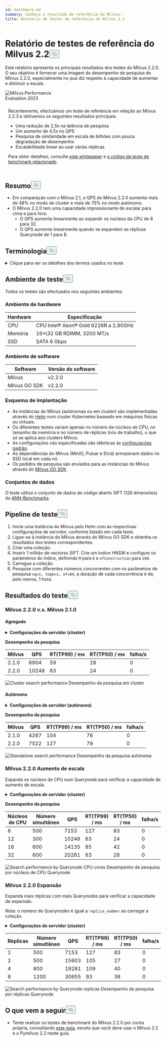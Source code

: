 ```yaml
---
id: benchmark.md
summary: Conheça o resultado de referência do Milvus.
title: Relatório de testes de referência do Milvus 2.2
---
```

<h1 id="Milvus-22-Benchmark-Test-Report" class="common-anchor-header">Relatório de testes de referência do Milvus 2.2<button data-href="#Milvus-22-Benchmark-Test-Report" class="anchor-icon" translate="no">
      <svg translate="no"
        aria-hidden="true"
        focusable="false"
        height="20"
        version="1.1"
        viewBox="0 0 16 16"
        width="16"
      >
        <path
          fill="#0092E4"
          fill-rule="evenodd"
          d="M4 9h1v1H4c-1.5 0-3-1.69-3-3.5S2.55 3 4 3h4c1.45 0 3 1.69 3 3.5 0 1.41-.91 2.72-2 3.25V8.59c.58-.45 1-1.27 1-2.09C10 5.22 8.98 4 8 4H4c-.98 0-2 1.22-2 2.5S3 9 4 9zm9-3h-1v1h1c1 0 2 1.22 2 2.5S13.98 12 13 12H9c-.98 0-2-1.22-2-2.5 0-.83.42-1.64 1-2.09V6.25c-1.09.53-2 1.84-2 3.25C6 11.31 7.55 13 9 13h4c1.45 0 3-1.69 3-3.5S14.5 6 13 6z"
        ></path>
      </svg>
    </button></h1><p>Este relatório apresenta os principais resultados dos testes do Milvus 2.2.0. O seu objetivo é fornecer uma imagem do desempenho de pesquisa do Milvus 2.2.0, especialmente no que diz respeito à capacidade de aumentar e diminuir a escala.</p>
<div class="alert note">
  <div style="display: flex;">
      <div style="flex:0.3;">
        <img translate="no" src="https://zilliz.com/images/whitepaper/performance.png" alt="Milvus Performance Evaluation 2023" />
      </div>
  </div>
  <div style="flex:1;padding: 10px;">
    <p>Recentemente, efectuámos um teste de referência em relação ao Milvus 2.2.3 e obtivemos os seguintes resultados principais:</p>
    <ul>
      <li>Uma redução de 2,5x na latência de pesquisa</li>
      <li>Um aumento de 4,5x no QPS</li>
      <li>Pesquisa de similaridade em escala de bilhões com pouca degradação de desempenho</li>
      <li>Escalabilidade linear ao usar várias réplicas</li>
    </ul>
    <p>Para obter detalhes, consulte <a href="https://zilliz.com/resources/whitepaper/milvus-performance-benchmark">este whitepaper</a> e <a href="https://github.com/zilliztech/VectorDBBench">o código de teste de benchmark relacionado</a>. </p>
  </div>
</div>
<h2 id="Summary" class="common-anchor-header">Resumo<button data-href="#Summary" class="anchor-icon" translate="no">
      <svg translate="no"
        aria-hidden="true"
        focusable="false"
        height="20"
        version="1.1"
        viewBox="0 0 16 16"
        width="16"
      >
        <path
          fill="#0092E4"
          fill-rule="evenodd"
          d="M4 9h1v1H4c-1.5 0-3-1.69-3-3.5S2.55 3 4 3h4c1.45 0 3 1.69 3 3.5 0 1.41-.91 2.72-2 3.25V8.59c.58-.45 1-1.27 1-2.09C10 5.22 8.98 4 8 4H4c-.98 0-2 1.22-2 2.5S3 9 4 9zm9-3h-1v1h1c1 0 2 1.22 2 2.5S13.98 12 13 12H9c-.98 0-2-1.22-2-2.5 0-.83.42-1.64 1-2.09V6.25c-1.09.53-2 1.84-2 3.25C6 11.31 7.55 13 9 13h4c1.45 0 3-1.69 3-3.5S14.5 6 13 6z"
        ></path>
      </svg>
    </button></h2><ul>
<li>Em comparação com o Milvus 2.1, o QPS do Milvus 2.2.0 aumenta mais de 48% no modo de cluster e mais de 75% no modo autónomo.</li>
<li>O Milvus 2.2.0 tem uma capacidade impressionante de escalar para cima e para fora:<ul>
<li>O QPS aumenta linearmente ao expandir os núcleos da CPU de 8 para 32.</li>
<li>O QPS aumenta linearmente quando se expandem as réplicas Querynode de 1 para 8.</li>
</ul></li>
</ul>
<h2 id="Terminology" class="common-anchor-header">Terminologia<button data-href="#Terminology" class="anchor-icon" translate="no">
      <svg translate="no"
        aria-hidden="true"
        focusable="false"
        height="20"
        version="1.1"
        viewBox="0 0 16 16"
        width="16"
      >
        <path
          fill="#0092E4"
          fill-rule="evenodd"
          d="M4 9h1v1H4c-1.5 0-3-1.69-3-3.5S2.55 3 4 3h4c1.45 0 3 1.69 3 3.5 0 1.41-.91 2.72-2 3.25V8.59c.58-.45 1-1.27 1-2.09C10 5.22 8.98 4 8 4H4c-.98 0-2 1.22-2 2.5S3 9 4 9zm9-3h-1v1h1c1 0 2 1.22 2 2.5S13.98 12 13 12H9c-.98 0-2-1.22-2-2.5 0-.83.42-1.64 1-2.09V6.25c-1.09.53-2 1.84-2 3.25C6 11.31 7.55 13 9 13h4c1.45 0 3-1.69 3-3.5S14.5 6 13 6z"
        ></path>
      </svg>
    </button></h2><p><details>
<summary>Clique para ver os detalhes dos termos usados no teste</summary>
<table class="terminology">
<thead>
<tr>
<th>Termo</th>
<th>Descrição</th>
</tr>
</thead>
<tbody>
<tr>
<td>nq</td>
<td>Número de vectores a pesquisar num pedido de pesquisa</td>
</tr>
<tr>
<td>topk</td>
<td>Número de vectores mais próximos a obter para cada vetor (em nq) num pedido de pesquisa</td>
</tr>
<tr>
<td>ef</td>
<td>Um parâmetro de pesquisa específico do <a href="https://milvus.io/docs/v2.2.x/index.md">índice HNSW</a></td>
</tr>
<tr>
<td>RT</td>
<td>Tempo de resposta desde o envio do pedido até à receção da resposta</td>
</tr>
<tr>
<td>QPS</td>
<td>Número de pedidos de pesquisa que são processados com êxito por segundo</td>
</tr>
</tbody>
</table>
</details></p>
<h2 id="Test-environment" class="common-anchor-header">Ambiente de teste<button data-href="#Test-environment" class="anchor-icon" translate="no">
      <svg translate="no"
        aria-hidden="true"
        focusable="false"
        height="20"
        version="1.1"
        viewBox="0 0 16 16"
        width="16"
      >
        <path
          fill="#0092E4"
          fill-rule="evenodd"
          d="M4 9h1v1H4c-1.5 0-3-1.69-3-3.5S2.55 3 4 3h4c1.45 0 3 1.69 3 3.5 0 1.41-.91 2.72-2 3.25V8.59c.58-.45 1-1.27 1-2.09C10 5.22 8.98 4 8 4H4c-.98 0-2 1.22-2 2.5S3 9 4 9zm9-3h-1v1h1c1 0 2 1.22 2 2.5S13.98 12 13 12H9c-.98 0-2-1.22-2-2.5 0-.83.42-1.64 1-2.09V6.25c-1.09.53-2 1.84-2 3.25C6 11.31 7.55 13 9 13h4c1.45 0 3-1.69 3-3.5S14.5 6 13 6z"
        ></path>
      </svg>
    </button></h2><p>Todos os testes são efectuados nos seguintes ambientes.</p>
<h3 id="Hardware-environment" class="common-anchor-header">Ambiente de hardware</h3><table>
<thead>
<tr><th>Hardware</th><th>Especificação</th></tr>
</thead>
<tbody>
<tr><td>CPU</td><td>CPU Intel® Xeon® Gold 6226R a 2,90GHz</td></tr>
<tr><td>Memória</td><td>16*\32 GB RDIMM, 3200 MT/s</td></tr>
<tr><td>SSD</td><td>SATA 6 Gbps</td></tr>
</tbody>
</table>
<h3 id="Software-environment" class="common-anchor-header">Ambiente de software</h3><table>
<thead>
<tr><th>Software</th><th>Versão do software</th></tr>
</thead>
<tbody>
<tr><td>Milvus</td><td>v2.2.0</td></tr>
<tr><td>Milvus GO SDK</td><td>v2.2.0</td></tr>
</tbody>
</table>
<h3 id="Deployment-scheme" class="common-anchor-header">Esquema de implantação</h3><ul>
<li>As instâncias do Milvus (autónomas ou em cluster) são implementadas através do <a href="https://milvus.io/docs/install_standalone-helm.md">Helm</a> num cluster Kubernetes baseado em máquinas físicas ou virtuais.</li>
<li>Os diferentes testes variam apenas no número de núcleos de CPU, no tamanho da memória e no número de réplicas (nós de trabalho), o que só se aplica aos clusters Milvus.</li>
<li>As configurações não especificadas são idênticas às <a href="https://github.com/milvus-io/milvus-helm/blob/master/charts/milvus/values.yaml">configurações padrão</a>.</li>
<li>As dependências do Milvus (MinIO, Pulsar e Etcd) armazenam dados no SSD local em cada nó.</li>
<li>Os pedidos de pesquisa são enviados para as instâncias do Milvus através do <a href="https://github.com/milvus-io/milvus-sdk-go/tree/master/tests">Milvus GO SDK</a>.</li>
</ul>
<h3 id="Data-sets" class="common-anchor-header">Conjuntos de dados</h3><p>O teste utiliza o conjunto de dados de código aberto SIFT (128 dimensões) do <a href="https://github.com/erikbern/ann-benchmarks/#data-sets">ANN-Benchmarks</a>.</p>
<h2 id="Test-pipeline" class="common-anchor-header">Pipeline de teste<button data-href="#Test-pipeline" class="anchor-icon" translate="no">
      <svg translate="no"
        aria-hidden="true"
        focusable="false"
        height="20"
        version="1.1"
        viewBox="0 0 16 16"
        width="16"
      >
        <path
          fill="#0092E4"
          fill-rule="evenodd"
          d="M4 9h1v1H4c-1.5 0-3-1.69-3-3.5S2.55 3 4 3h4c1.45 0 3 1.69 3 3.5 0 1.41-.91 2.72-2 3.25V8.59c.58-.45 1-1.27 1-2.09C10 5.22 8.98 4 8 4H4c-.98 0-2 1.22-2 2.5S3 9 4 9zm9-3h-1v1h1c1 0 2 1.22 2 2.5S13.98 12 13 12H9c-.98 0-2-1.22-2-2.5 0-.83.42-1.64 1-2.09V6.25c-1.09.53-2 1.84-2 3.25C6 11.31 7.55 13 9 13h4c1.45 0 3-1.69 3-3.5S14.5 6 13 6z"
        ></path>
      </svg>
    </button></h2><ol>
<li>Inicie uma instância do Milvus pelo Helm com as respectivas configurações de servidor, conforme listado em cada teste.</li>
<li>Ligue-se à instância do Milvus através do Milvus GO SDK e obtenha os resultados dos testes correspondentes.</li>
<li>Criar uma coleção.</li>
<li>Inserir 1 milhão de vectores SIFT. Crie um índice HNSW e configure os parâmetros do índice, definindo <code translate="no">M</code> para <code translate="no">8</code> e <code translate="no">efConstruction</code> para <code translate="no">200</code>.</li>
<li>Carregue a coleção.</li>
<li>Pesquise com diferentes números concorrentes com os parâmetros de pesquisa <code translate="no">nq=1, topk=1, ef=64</code>, a duração de cada concorrência é de, pelo menos, 1 hora.</li>
</ol>
<h2 id="Test-results" class="common-anchor-header">Resultados do teste<button data-href="#Test-results" class="anchor-icon" translate="no">
      <svg translate="no"
        aria-hidden="true"
        focusable="false"
        height="20"
        version="1.1"
        viewBox="0 0 16 16"
        width="16"
      >
        <path
          fill="#0092E4"
          fill-rule="evenodd"
          d="M4 9h1v1H4c-1.5 0-3-1.69-3-3.5S2.55 3 4 3h4c1.45 0 3 1.69 3 3.5 0 1.41-.91 2.72-2 3.25V8.59c.58-.45 1-1.27 1-2.09C10 5.22 8.98 4 8 4H4c-.98 0-2 1.22-2 2.5S3 9 4 9zm9-3h-1v1h1c1 0 2 1.22 2 2.5S13.98 12 13 12H9c-.98 0-2-1.22-2-2.5 0-.83.42-1.64 1-2.09V6.25c-1.09.53-2 1.84-2 3.25C6 11.31 7.55 13 9 13h4c1.45 0 3-1.69 3-3.5S14.5 6 13 6z"
        ></path>
      </svg>
    </button></h2><h3 id="Milvus-220-vs-Milvus-210" class="common-anchor-header">Milvus 2.2.0 v.s. Milvus 2.1.0</h3><h4 id="Cluster" class="common-anchor-header">Agregado</h4><p><details>
<summary><b>Configurações do servidor (cluster)</b></summary><code translate="no">yaml queryNode: replicas: 1 resources: limits: cpu: &quot;12.0&quot; memory: 8Gi requests: cpu: &quot;12.0&quot; memory: 8Gi</code></details></p>
<p><strong>Desempenho da pesquisa</strong></p>
<table>
<thead>
<tr><th>Milvus</th><th>QPS</th><th>RT(TP99) / ms</th><th>RT(TP50) / ms</th><th>falha/s</th></tr>
</thead>
<tbody>
<tr><td>2.1.0</td><td>6904</td><td>59</td><td>28</td><td>0</td></tr>
<tr><td>2.2.0</td><td>10248</td><td>63</td><td>24</td><td>0</td></tr>
</tbody>
</table>
<p>
  
   <span class="img-wrapper"> <img translate="no" src="/docs/v2.6.x/assets/cluster_search_performance_210_vs_220.png" alt="Cluster search performance" class="doc-image" id="cluster-search-performance" />
   </span> <span class="img-wrapper"> <span>Desempenho da pesquisa em cluster</span> </span></p>
<h4 id="Standalone" class="common-anchor-header">Autónomo</h4><p><details>
<summary><b>Configurações de servidor (autónomo)</b></summary><code translate="no">yaml standalone: replicas: 1 resources: limits: cpu: &quot;12.0&quot; memory: 16Gi requests: cpu: &quot;12.0&quot; memory: 16Gi</code></details></p>
<p><strong>Desempenho da pesquisa</strong></p>
<table>
<thead>
<tr><th>Milvus</th><th>QPS</th><th>RT(TP99) / ms</th><th>RT(TP50) / ms</th><th>falha/s</th></tr>
</thead>
<tbody>
<tr><td>2.1.0</td><td>4287</td><td>104</td><td>76</td><td>0</td></tr>
<tr><td>2.2.0</td><td>7522</td><td>127</td><td>79</td><td>0</td></tr>
</tbody>
</table>
<p>
  
   <span class="img-wrapper"> <img translate="no" src="/docs/v2.6.x/assets/standalone_search_performance_210_vs_220.png" alt="Standalone search performance" class="doc-image" id="standalone-search-performance" />
   </span> <span class="img-wrapper"> <span>Desempenho da pesquisa autónoma</span> </span></p>
<h3 id="Milvus-220-Scale-up" class="common-anchor-header">Milvus 2.2.0 Aumento de escala</h3><p>Expanda os núcleos de CPU num Querynode para verificar a capacidade de aumento de escala.</p>
<p><details>
<summary><b>Configurações de servidor (cluster)</b></summary><code translate="no">yaml queryNode: replicas: 1 resources: limits: cpu: &quot;8.0&quot; /&quot;12.0&quot; /&quot;16.0&quot; /&quot;32.0&quot; memory: 8Gi requests: cpu: &quot;8.0&quot; /&quot;12.0&quot; /&quot;16.0&quot; /&quot;32.0&quot; memory: 8Gi</code></details></p>
<p><strong>Desempenho da pesquisa</strong></p>
<table>
<thead>
<tr><th>Núcleos de CPU</th><th>Número simultâneo</th><th>QPS</th><th>RT(TP99) / ms</th><th>RT(TP50) / ms</th><th>falha/s</th></tr>
</thead>
<tbody>
<tr><td>8</td><td>500</td><td>7153</td><td>127</td><td>83</td><td>0</td></tr>
<tr><td>12</td><td>300</td><td>10248</td><td>63</td><td>24</td><td>0</td></tr>
<tr><td>16</td><td>600</td><td>14135</td><td>85</td><td>42</td><td>0</td></tr>
<tr><td>32</td><td>600</td><td>20281</td><td>63</td><td>28</td><td>0</td></tr>
</tbody>
</table>
<p>
  
   <span class="img-wrapper"> <img translate="no" src="/docs/v2.6.x/assets/search_performance_by_querynode_cpu_cores.png" alt="Search performance by Querynode CPU cores" class="doc-image" id="search-performance-by-querynode-cpu-cores" />
   </span> <span class="img-wrapper"> <span>Desempenho de pesquisa por núcleos de CPU Querynode</span> </span></p>
<h3 id="Milvus-220-Scale-out" class="common-anchor-header">Milvus 2.2.0 Expansão</h3><p>Expanda mais réplicas com mais Querynodes para verificar a capacidade de expansão.</p>
<div class="alert note">
<p>Nota: o número de Querynodes é igual a <code translate="no">replica_number</code> ao carregar a coleção.</p>
</div>
<p><details>
<summary><b>Configurações do servidor (cluster)</b></summary><code translate="no">yaml queryNode: replicas: 1 / 2 / 4 / 8 resources: limits: cpu: &quot;8.0&quot; memory: 8Gi requests: cpu: &quot;8.0&quot; memory: 8Gi</code></details></p>
<table>
<thead>
<tr><th>Réplicas</th><th>Número simultâneo</th><th>QPS</th><th>RT(TP99) / ms</th><th>RT(TP50) / ms</th><th>falha/s</th></tr>
</thead>
<tbody>
<tr><td>1</td><td>500</td><td>7153</td><td>127</td><td>83</td><td>0</td></tr>
<tr><td>2</td><td>500</td><td>15903</td><td>105</td><td>27</td><td>0</td></tr>
<tr><td>4</td><td>800</td><td>19281</td><td>109</td><td>40</td><td>0</td></tr>
<tr><td>8</td><td>1200</td><td>30655</td><td>93</td><td>38</td><td>0</td></tr>
</tbody>
</table>
<p>
  
   <span class="img-wrapper"> <img translate="no" src="/docs/v2.6.x/assets/search_performance_by_querynode_replicas.png" alt="Search performance by Querynode replicas" class="doc-image" id="search-performance-by-querynode-replicas" />
   </span> <span class="img-wrapper"> <span>Desempenho da pesquisa por réplicas Querynode</span> </span></p>
<h2 id="Whats-next" class="common-anchor-header">O que vem a seguir<button data-href="#Whats-next" class="anchor-icon" translate="no">
      <svg translate="no"
        aria-hidden="true"
        focusable="false"
        height="20"
        version="1.1"
        viewBox="0 0 16 16"
        width="16"
      >
        <path
          fill="#0092E4"
          fill-rule="evenodd"
          d="M4 9h1v1H4c-1.5 0-3-1.69-3-3.5S2.55 3 4 3h4c1.45 0 3 1.69 3 3.5 0 1.41-.91 2.72-2 3.25V8.59c.58-.45 1-1.27 1-2.09C10 5.22 8.98 4 8 4H4c-.98 0-2 1.22-2 2.5S3 9 4 9zm9-3h-1v1h1c1 0 2 1.22 2 2.5S13.98 12 13 12H9c-.98 0-2-1.22-2-2.5 0-.83.42-1.64 1-2.09V6.25c-1.09.53-2 1.84-2 3.25C6 11.31 7.55 13 9 13h4c1.45 0 3-1.69 3-3.5S14.5 6 13 6z"
        ></path>
      </svg>
    </button></h2><ul>
<li>Tente realizar os testes de benchmark do Milvus 2.2.0 por conta própria, consultando <a href="https://milvus.io/blog/2022-08-16-A-Quick-Guide-to-Benchmarking-Milvus-2-1.md">este guia</a>, exceto que você deve usar o Milvus 2.2 e o Pymilvus 2.2 neste guia.</li>
</ul>
